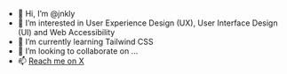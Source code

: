- 👋 Hi, I’m @jnkly
- 👀 I’m interested in User Experience Design (UX), User Interface Design (UI) and Web Accessibility
- 🌱 I’m currently learning Tailwind CSS
- 💞️ I’m looking to collaborate on ...
- 📫 [Reach me on X](https://twitter.com/jnkly_com)

<!---
jnkly/jnkly is a ✨ special ✨ repository because its `README.md` (this file) appears on your GitHub profile.
You can click the Preview link to take a look at your changes.
--->
